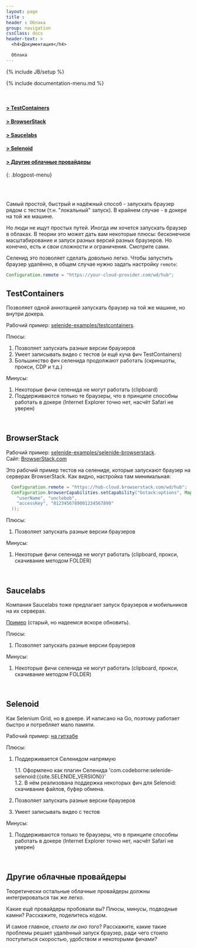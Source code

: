 ```yaml
---
layout: page
title :
header : Облака
group: navigation
cssClass: docs
header-text: >
  <h4>Документация</h4>

  Облака
---
```

{% include JB/setup %}

{% include documentation-menu.md %}

<br>

#### [&gt; TestContainers](#testcontainers)  
#### [&gt; BrowserStack](#browserstack)  
#### [&gt; Saucelabs](#saucelabs)  
#### [&gt; Selenoid](#selenoid)   
#### [&gt; Другие облачные провайдеры](#other)  
{: .blogpost-menu}

<br>
<br>

Самый простой, быстрый и надёжный способ - запускать браузер рядом с тестом (т.н. "локальный" запуск). 
В крайнем случае - в докере на той же машине.

Но люди не ищут простых путей. Иногда им хочется запускать браузер в облаках.
В теории это может дать вам некоторые плюсы: бесконечное масштабирование и запуск разных версий разных браузеров.
Но конечно, есть и свои сложности и ограничения. Смотрите сами.

Селенид это позволяет сделать довольно легко.
Чтобы запустить браузер удалённо, в общем случае нужно задать настройку `remote`:

```java
Configuration.remote = "https://your-cloud-provider.com/wd/hub";
```

<a name="testcontainers"></a>
## TestContainers

Позволяет одной аннотацией запускать браузер на той же машине, но внутри докера. 

Рабочий пример: [selenide-examples/testcontainers](https://github.com/selenide-examples/testcontainers/).

Плюсы:
1. Позволяет запускать разные версии браузеров
2. Умеет записывать видео с тестов (и ещё куча фич TestContainers)
3. Большинство фич селенида продолжают работать (скриншоты, прокси, CDP и т.д.)

Минусы:
1. Некоторые фичи селенида не могут работать (clipboard)
2. Поддерживаются только те браузеры, что в принципе способны работать в докере (Internet Explorer точно нет, насчёт Safari не уверен)

<br>

<a name="browserstack"></a>
## BrowserStack

Рабочий пример: [selenide-examples/selenide-browserstack](https://github.com/selenide-examples/selenide-browserstack).  
Сайт: [BrowserStack.com](https://www.browserstack.com/?utm_source=selenide&utm_medium=partnered)

Это рабочий пример тестов на селениде, которые запускают браузер на серверах BrowserStack.
Как видно, настройка там минимальная:

```java
  Configuration.remote = "https://hub-cloud.browserstack.com/wd/hub";
  Configuration.browserCapabilities.setCapability("bstack:options", Map.of(
    "userName", "unclebob",
    "accessKey", "0123456789001234567890"
  ));
```

Плюсы:
1. Позволяет запускать разные версии браузеров

Минусы:
1. Некоторые фичи селенида не могут работать (clipboard, прокси, скачивание методом FOLDER)

<br> 

<a name="saucelabs"></a>
## Saucelabs

Компания Saucelabs тоже предлагает запуск браузеров и мобильников на их серверах. 

[Пример](https://github.com/markwinspear/selenide-test-2015) (старый, но надеемся вскоре обновить).

Плюсы:
1. Позволяет запускать разные версии браузеров

Минусы:
1. Некоторые фичи селенида не могут работать (clipboard, прокси, скачивание методом FOLDER)

<br>

<a name="selenoid"></a>
## Selenoid

Как Selenium Grid, но в докере. И написано на Go, поэтому работает быстро и потребляет мало памяти. 

Рабочий пример: [на гитхабе](https://github.com/selenide/selenide/tree/main/modules/selenoid/src/test/java/it/selenoid)

Плюсы:
1. Поддерживается Селенидом напрямую

    1.1. Оформлено как плагин Селенида 'com.codeborne:selenide-selenoid:{{site.SELENIDE_VERSION}}'  
    1.2. В нём реализована поддержка некоторых фич для Selenoid: скачивание файлов, буфер обмена.  

2. Позволяет запускать разные версии браузеров
3. Умеет записывать видео с тестов

Минусы:
1. Поддерживаются только те браузеры, что в принципе способны работать в докере (Internet Explorer точно нет, насчёт Safari не уверен)

<br>

<a name="other"></a>
## Другие облачные провайдеры

Теоретически остальные облачные провайдеры должны интегрироваться так же легко. 

Какие ещё провайдеры пробовали вы? Плюсы, минусы, подводные камни?
Расскажите, поделитесь кодом. 

И самое главное, _стоило ли оно того_?
Расскажите, какие такие проблемы решает удалённый запуск браузер, ради чего стоило поступиться скоростью, удобством и некоторыми фичами?

<br/>
<br/>

